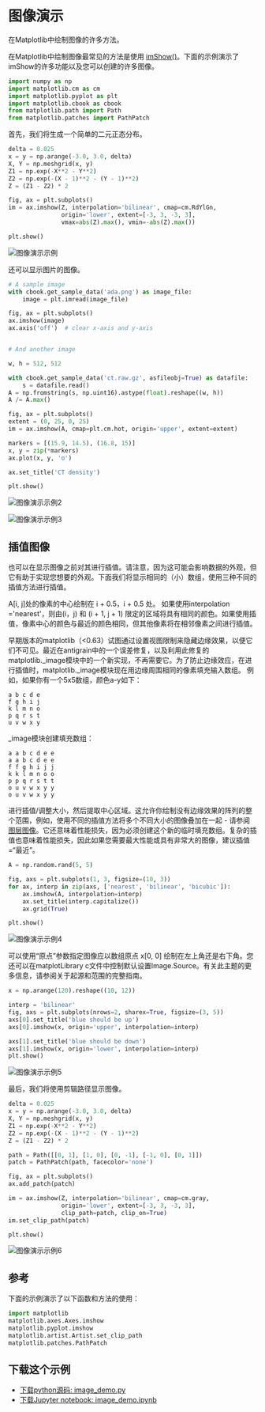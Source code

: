 # 图像演示

在Matplotlib中绘制图像的许多方法。

在Matplotlib中绘制图像最常见的方法是使用 [imShow()](https://matplotlib.org/api/_as_gen/matplotlib.axes.Axes.imshow.html#matplotlib.axes.Axes.imshow)。下面的示例演示了imShow的许多功能以及您可以创建的许多图像。

```python
import numpy as np
import matplotlib.cm as cm
import matplotlib.pyplot as plt
import matplotlib.cbook as cbook
from matplotlib.path import Path
from matplotlib.patches import PathPatch
```

首先，我们将生成一个简单的二元正态分布。

```python
delta = 0.025
x = y = np.arange(-3.0, 3.0, delta)
X, Y = np.meshgrid(x, y)
Z1 = np.exp(-X**2 - Y**2)
Z2 = np.exp(-(X - 1)**2 - (Y - 1)**2)
Z = (Z1 - Z2) * 2

fig, ax = plt.subplots()
im = ax.imshow(Z, interpolation='bilinear', cmap=cm.RdYlGn,
               origin='lower', extent=[-3, 3, -3, 3],
               vmax=abs(Z).max(), vmin=-abs(Z).max())

plt.show()
```

![图像演示示例](https://matplotlib.org/_images/sphx_glr_image_demo_001.png)

还可以显示图片的图像。

```python
# A sample image
with cbook.get_sample_data('ada.png') as image_file:
    image = plt.imread(image_file)

fig, ax = plt.subplots()
ax.imshow(image)
ax.axis('off')  # clear x-axis and y-axis


# And another image

w, h = 512, 512

with cbook.get_sample_data('ct.raw.gz', asfileobj=True) as datafile:
    s = datafile.read()
A = np.fromstring(s, np.uint16).astype(float).reshape((w, h))
A /= A.max()

fig, ax = plt.subplots()
extent = (0, 25, 0, 25)
im = ax.imshow(A, cmap=plt.cm.hot, origin='upper', extent=extent)

markers = [(15.9, 14.5), (16.8, 15)]
x, y = zip(*markers)
ax.plot(x, y, 'o')

ax.set_title('CT density')

plt.show()
```

![图像演示示例2](https://matplotlib.org/_images/sphx_glr_image_demo_002.png)

![图像演示示例3](https://matplotlib.org/_images/sphx_glr_image_demo_003.png)

## 插值图像

也可以在显示图像之前对其进行插值。请注意，因为这可能会影响数据的外观，但它有助于实现您想要的外观。下面我们将显示相同的（小）数组，使用三种不同的插值方法进行插值。

A[i, j]处的像素的中心绘制在 i + 0.5，i + 0.5 处。 如果使用interpolation ='nearest'，则由(i，j) 和 (i + 1, j + 1) 限定的区域将具有相同的颜色。如果使用插值，像素中心的颜色与最近的颜色相同，但其他像素将在相邻像素之间进行插值。

早期版本的matplotlib（<0.63）试图通过设置视图限制来隐藏边缘效果，以便它们不可见。最近在antigrain中的一个误差修复，以及利用此修复的matplotlib._image模块中的一个新实现，不再需要它。为了防止边缘效应，在进行插值时，matplotlib._image模块现在用边缘周围相同的像素填充输入数组。 例如，如果你有一个5x5数组，颜色a-y如下：

```
a b c d e
f g h i j
k l m n o
p q r s t
u v w x y
```

_image模块创建填充数组：

```
a a b c d e e
a a b c d e e
f f g h i j j
k k l m n o o
p p q r s t t
o u v w x y y
o u v w x y y
```

进行插值/调整大小，然后提取中心区域。这允许你绘制没有边缘效果的阵列的整个范围，例如，使用不同的插值方法将多个不同大小的图像叠加在一起 - 请参阅[图层图像](https://matplotlib.org/gallery/images_contours_and_fields/layer_images.html)。它还意味着性能损失，因为必须创建这个新的临时填充数组。复杂的插值也意味着性能损失，因此如果您需要最大性能或具有非常大的图像，建议插值=“最近”。

```python
A = np.random.rand(5, 5)

fig, axs = plt.subplots(1, 3, figsize=(10, 3))
for ax, interp in zip(axs, ['nearest', 'bilinear', 'bicubic']):
    ax.imshow(A, interpolation=interp)
    ax.set_title(interp.capitalize())
    ax.grid(True)

plt.show()
```

![图像演示示例4](https://matplotlib.org/_images/sphx_glr_image_demo_004.png)

可以使用“原点”参数指定图像应以数组原点 x[0, 0] 绘制在左上角还是右下角。您还可以在matplotLibrary c文件中控制默认设置Image.Source。有关此主题的更多信息，请参阅关于起源和范围的完整指南。

```python
x = np.arange(120).reshape((10, 12))

interp = 'bilinear'
fig, axs = plt.subplots(nrows=2, sharex=True, figsize=(3, 5))
axs[0].set_title('blue should be up')
axs[0].imshow(x, origin='upper', interpolation=interp)

axs[1].set_title('blue should be down')
axs[1].imshow(x, origin='lower', interpolation=interp)
plt.show()
```

![图像演示示例5](https://matplotlib.org/_images/sphx_glr_image_demo_005.png)

最后，我们将使用剪辑路径显示图像。

```python
delta = 0.025
x = y = np.arange(-3.0, 3.0, delta)
X, Y = np.meshgrid(x, y)
Z1 = np.exp(-X**2 - Y**2)
Z2 = np.exp(-(X - 1)**2 - (Y - 1)**2)
Z = (Z1 - Z2) * 2

path = Path([[0, 1], [1, 0], [0, -1], [-1, 0], [0, 1]])
patch = PathPatch(path, facecolor='none')

fig, ax = plt.subplots()
ax.add_patch(patch)

im = ax.imshow(Z, interpolation='bilinear', cmap=cm.gray,
               origin='lower', extent=[-3, 3, -3, 3],
               clip_path=patch, clip_on=True)
im.set_clip_path(patch)

plt.show()
```

![图像演示示例6](https://matplotlib.org/_images/sphx_glr_image_demo_006.png)

## 参考

下面的示例演示了以下函数和方法的使用：

```python
import matplotlib
matplotlib.axes.Axes.imshow
matplotlib.pyplot.imshow
matplotlib.artist.Artist.set_clip_path
matplotlib.patches.PathPatch
```

## 下载这个示例

- [下载python源码: image_demo.py](https://matplotlib.org/_downloads/image_demo.py)
- [下载Jupyter notebook: image_demo.ipynb](https://matplotlib.org/_downloads/image_demo.ipynb)